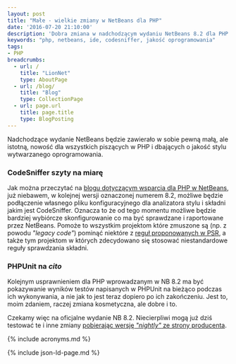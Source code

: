 ```yaml
---
layout: post
title: "Małe - wielkie zmiany w NetBeans dla PHP"
date: '2016-07-20 21:10:00'
description: 'Dobra zmiana w nadchodzącym wydaniu NetBeans 8.2 dla PHP'
keywords: "php, netbeans, ide, codesniffer, jakość oprogramowania"
tags:
- PHP
breadcrumbs:
  - url: /
    title: "LionNet"
    type: AboutPage
  - url: /blog/
    title: "Blog"
    type: CollectionPage
  - url: page.url
    title: page.title
    type: BlogPosting
---
```


Nadchodzące wydanie NetBeans będzie zawierało w sobie pewną małą, ale istotną,
nowość dla wszystkich piszących w PHP i dbających o jakość stylu wytwarzanego 
oprogramowania.

### CodeSniffer szyty na miarę

Jak można przeczytać na [blogu dotyczącym wsparcia dla PHP w NetBeans][1], już 
niebawem, w kolejnej wersji oznaczonej numerem 8.2, możliwe będzie podłączenie
własnego pliku konfiguracyjnego dla analizatora stylu i składni jakim jest 
CodeSniffer. Oznacza to że od tego momentu możliwe będzie bardziej wybiórcze 
skonfigurowanie co ma być sprawdzane i raportowane przez NetBeans. Pomoże to 
wszystkim projektom które zmuszone są (np. z powodu *"legacy code"*) pominąć
niektóre z [reguł proponowanych w PSR][2], a także tym projektom w których zdecydowano 
się stosować niestandardowe reguły sprawdzania składni.

### PHPUnit na *cito*

Kolejnym usprawnieniem dla PHP wprowadzanym w NB 8.2 ma być pokazywanie wyników
testów napisanych w PHPUnit na bieżąco podczas ich wykonywania, a nie jak to jest
teraz dopiero po ich zakończeniu. Jest to, moim zdaniem, raczej zmiana kosmetyczna,
ale dobre i to.

Czekamy więc na oficjalne wydanie NB 8.2. Niecierpliwi mogą już dziś testować te
i inne zmiany [pobierając wersję *"nightly"* ze strony producenta][3].

[1]: https://blogs.oracle.com/netbeansphp/entry/php_tools_minor_improvements
[2]: http://www.php-fig.org/psr/
[3]: http://bits.netbeans.org/dev/nightly/


{% include acronyms.md %}

{% include json-ld-page.md %}
